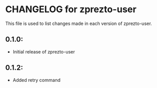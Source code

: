 # CHANGELOG for zprezto-user

This file is used to list changes made in each version of zprezto-user.

## 0.1.0:

* Initial release of zprezto-user

## 0.1.2:

* Added retry command
